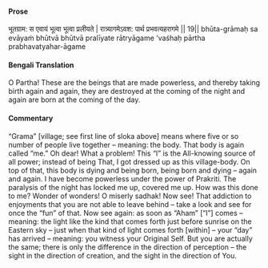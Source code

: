 #### Prose 

भूतग्राम: स एवायं भूत्वा भूत्वा प्रलीयते |
रात्र्यागमेऽवश: पार्थ प्रभवत्यहरागमे || 19||
bhūta-grāmaḥ sa evāyaṁ bhūtvā bhūtvā pralīyate
rātryāgame ’vaśhaḥ pārtha prabhavatyahar-āgame

 #### Bengali Translation 

O Partha! These are the beings that are made powerless, and thereby taking birth again and again, they are destroyed at the coming of the night and again are born at the coming of the day.

 #### Commentary 

“Grama” [village; see first line of sloka above] means where five or so number of people live together – meaning: the body. That body is again called “me.” Oh dear! What a problem! This “I” is the All-knowing source of all power; instead of being That, I got dressed up as this village-body. On top of that, this body is dying and being born, being born and dying – again and again. I have become powerless under the power of Prakriti. The paralysis of the night has locked me up, covered me up. How was this done to me? Wonder of wonders! O miserly sadhak! Now see! That addiction to enjoyments that you are not able to leave behind – take a look and see for once the “fun” of that. Now see again: as soon as “Aham” [“I”] comes – meaning: the light like the kind that comes forth just before sunrise on the Eastern sky – just when that kind of light comes forth [within] – your “day” has arrived – meaning: you witness your Original Self. But you are actually the same; there is only the difference in the direction of perception – the sight in the direction of creation, and the sight in the direction of You.
